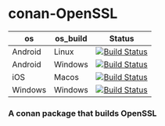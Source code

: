 # conan-OpenSSL
| os | os_build | Status |
|---|---|---|
| Android | Linux | [![Build Status](https://dev.azure.com/bjoernstresing/bjoernstresing/_apis/build/status/Tereius.conan-OpenSSL?branchName=master&jobName=Android&configuration=Android%20Linux)](https://dev.azure.com/bjoernstresing/bjoernstresing/_build/latest?definitionId=5&branchName=master) |
| Android | Windows | [![Build Status](https://dev.azure.com/bjoernstresing/bjoernstresing/_apis/build/status/Tereius.conan-OpenSSL?branchName=master&jobName=Android&configuration=Android%20Windows)](https://dev.azure.com/bjoernstresing/bjoernstresing/_build/latest?definitionId=5&branchName=master) |
| iOS | Macos | [![Build Status](https://dev.azure.com/bjoernstresing/bjoernstresing/_apis/build/status/Tereius.conan-OpenSSL?branchName=master&jobName=iOS)](https://dev.azure.com/bjoernstresing/bjoernstresing/_build/latest?definitionId=5&branchName=master) |
| Windows | Windows | [![Build Status](https://dev.azure.com/bjoernstresing/bjoernstresing/_apis/build/status/Tereius.conan-OpenSSL?branchName=master&jobName=Windows)](https://dev.azure.com/bjoernstresing/bjoernstresing/_build/latest?definitionId=5&branchName=master) |

### A conan package that builds OpenSSL

